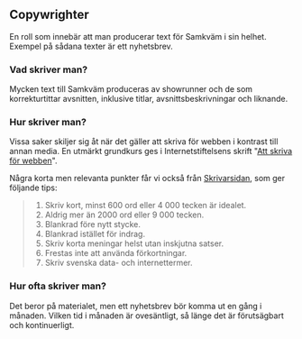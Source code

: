 ## Copywrighter  

En roll som innebär att man producerar text för Samkväm i sin helhet. Exempel på sådana texter är ett nyhetsbrev.  

### Vad skriver man?  

Mycken text till Samkväm produceras av showrunner och de som korrekturtittar avsnitten, inklusive titlar, avsnittsbeskrivningar och liknande.  

### Hur skriver man? 

Vissa saker skiljer sig åt när det gäller att skriva för webben i kontrast till annan media. En utmärkt grundkurs ges i Internetstiftelsens skrift "[Att skriva för webben](https://internetstiftelsen.se/app/uploads/2021/01/att-skriva-for-webben.pdf)".  

Några korta men relevanta punkter får vi också från [Skrivarsidan](https://skrivarsidan.nu/skrivtips/10-tips-pa-hur-du-skriver-for-webben.html), som ger följande tips:  

> 1) Skriv kort, minst 600 ord eller 4 000 tecken är idealet.  
> 2) Aldrig mer än 2000 ord eller 9 000 tecken.  
> 3) Blankrad före nytt stycke.  
> 4) Blankrad istället för indrag.  
> 5) Skriv korta meningar helst utan inskjutna satser.  
> 6) Frestas inte att använda förkortningar.  
> 7) Skriv svenska data- och internettermer.

### Hur ofta skriver man?  

Det beror på materialet, men ett nyhetsbrev bör komma ut en gång i månaden. Vilken tid i månaden är ovesäntligt, så länge det är förutsägbart och kontinuerligt.  
